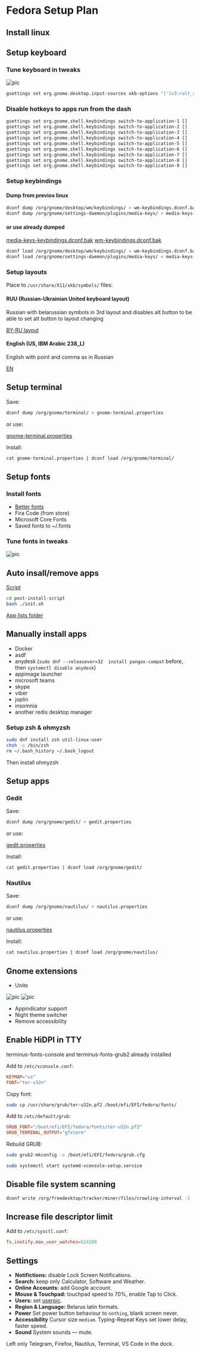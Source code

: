 # Fedora Setup Plan

## Install linux

## Setup keyboard

### Tune keyboard in tweaks

![pic](files/pictures/keyboard_1.png)

```sh
gsettings set org.gnome.desktop.input-sources xkb-options "['lv3:ralt_switch', 'grp:caps_toggle', 'ctrl:swap_lalt_lctl_lwin', 'shift:breaks_caps', 'altwin:prtsc_rwin']"
```

### Disable hotkeys to apps run from the dash

```sh
gsettings set org.gnome.shell.keybindings switch-to-application-1 []
gsettings set org.gnome.shell.keybindings switch-to-application-2 []
gsettings set org.gnome.shell.keybindings switch-to-application-3 []
gsettings set org.gnome.shell.keybindings switch-to-application-4 []
gsettings set org.gnome.shell.keybindings switch-to-application-5 []
gsettings set org.gnome.shell.keybindings switch-to-application-6 []
gsettings set org.gnome.shell.keybindings switch-to-application-7 []
gsettings set org.gnome.shell.keybindings switch-to-application-8 []
gsettings set org.gnome.shell.keybindings switch-to-application-9 []
```

### Setup keybindings

#### Dump from previos linux

```sh
dconf dump /org/gnome/desktop/wm/keybindings/ > wm-keybindings.dconf.bak
dconf dump /org/gnome/settings-daemon/plugins/media-keys/ > media-keys-keybindings.dconf.bak
```

#### or use already dumped

[media-keys-keybindings.dconf.bak](files/keybindings/media-keys-keybindings.dconf.bak)
[wm-keybindings.dconf.bak](files/keybindings/wm-keybindings.dconf.bak)

```sh
dconf load /org/gnome/desktop/wm/keybindings/ < wm-keybindings.dconf.bak
dconf load /org/gnome/settings-daemon/plugins/media-keys/ < media-keys-keybindings.dconf.bak
```

### Setup layouts

Place to `/usr/share/X11/xkb/symbols/` files:

#### RUU (Russian-Ukrainian United keyboard layout)

Russian with belarussian symbols in 3rd layout and disables alt button to be able to set alt button to layout changing

[BY-RU layout](files/keyboard_layouts/ru)

#### English (US, IBM Arabic 238_L)

English with point and comma as in Russian

[EN](files/keyboard_layouts/us)

## Setup terminal

Save:

```sh
dconf dump /org/gnome/terminal/ > gnome-terminal.properties
```

or use:

[gnome-terminal.properties](files/configs/gnome-terminal.properties)

Install:

```sh
cat gnome-terminal.properties | dconf load /org/gnome/terminal/
```

## Setup fonts

### Install fonts

- [Better fonts](https://github.com/silenc3r/fedora-better-fonts)
- Fira Code (from store)
- Microsoft Core Fonts
- Saved fonts to ~/.fonts

### Tune fonts in tweaks

![pic](files/pictures/fonts_1.png)

## Auto insall/remove apps

[Script](post-install-script/init.sh)

```sh
cd post-install-script
bash ./init.sh
```

[App lists folder](post-install-script)

## Manually install apps

- Docker
- asdf
- anydesk (`sudo dnf --releasever=32  install pangox-compat` before, then `systemctl disable anydesk`)
- appimage launcher
- microsoft teams
- skype
- viber
- joplin
- insomnia
- another redis desktop manager

### Setup zsh & ohmyzsh

```sh
sudo dnf install zsh util-linux-user
chsh -s /bin/zsh
rm ~/.bash_history ~/.bash_logout
```

Then install ohmyzsh

## Setup apps

### Gedit

Save:

```sh
dconf dump /org/gnome/gedit/ > gedit.properties
```

or use:

[gedit.properties](files/configs/gedit.properties)

Install:

```sh
cat gedit.properties | dconf load /org/gnome/gedit/
```

### Nautilus

Save:

```sh
dconf dump /org/gnome/nautilus/ > nautilus.properties
```

or use:

[nautilus.properties](files/configs/nautilus.properties)

Install:

```sh
cat nautilus.properties | dconf load /org/gnome/nautilus/
```

## Gnome extensions

- Unite

![pic](files/pictures/unite_1.png)
![pic](files/pictures/unite_2.png)

- Appindicator support
- Night theme switcher
- Remove accessibility

## Enable HiDPI in TTY

terminus-fonts-console and terminus-fonts-grub2 already installed

Add to `/etc/vconsole.conf`:

```conf
KEYMAP="us"
FONT="ter-v32n"
```

Copy font:

```sh
sudo cp /usr/share/grub/ter-u32n.pf2 /boot/efi/EFI/fedora/fonts/
```

Add to `/etc/default/grub`:

```conf
GRUB_FONT="/boot/efi/EFI/fedora/fonts/ter-u32n.pf2"
GRUB_TERMINAL_OUTPUT="gfxterm"
```

Rebuild GRUB:

```sh
sudo grub2-mkconfig -o /boot/efi/EFI/fedora/grub.cfg
```

```sh
sudo systemctl start systemd-vconsole-setup.service
```

## Disable file system scanning

```sh
dconf write /org/freedesktop/tracker/miner/files/crawling-interval -2
```

## Increase file descriptor limit

Add to `/etc/sysctl.conf`:

```conf
fs.inotify.max_user_watches=524288
```

## Settings

- **Notifictions:** disable Lock Screen Notifications.
- **Search:** keep only Calculator, Software and Weather.
- **Online Accounts:** add Google account.
- **Mouse & Touchpad:** touchpad speed to 70%, enable Tap to Click.
- **Users:** set [userpic](files/pictures/userpic.jpg).
- **Region & Language:** Belarus latin formats.
- **Power** Set power button behaviour to `nothing`, blank screen never.
- **Accessibility** Cursor size `medium`. Typing-Repeat Keys set lower delay, faster speed.
- **Sound** System sounds — mute.

Left only Telegram, Firefox, Nautilus, Terminal, VS Code in the dock.

